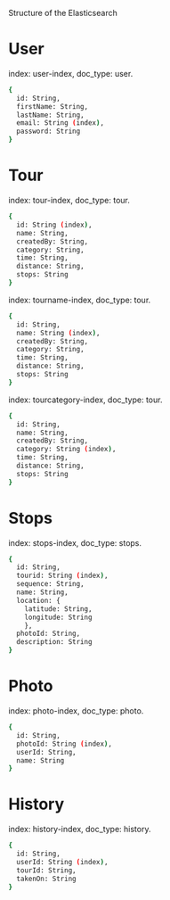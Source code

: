 Structure of the Elasticsearch

User
=====
index: user-index, doc_type: user.

```bash
{
  id: String,
  firstName: String,
  lastName: String,
  email: String (index),
  password: String
}
```

Tour
=====

index: tour-index, doc_type: tour.

```bash
{
  id: String (index),
  name: String,
  createdBy: String,
  category: String,
  time: String,
  distance: String,
  stops: String
}
```

index: tourname-index, doc_type: tour.

```bash
{
  id: String,
  name: String (index),
  createdBy: String,
  category: String,
  time: String,
  distance: String,
  stops: String
}
```

index: tourcategory-index, doc_type: tour.

```bash
{
  id: String,
  name: String,
  createdBy: String,
  category: String (index),
  time: String,
  distance: String,
  stops: String
}
```

Stops
=======

index: stops-index, doc_type: stops.

```bash
{
  id: String,
  tourid: String (index),
  sequence: String,
  name: String,
  location: {
    latitude: String,
    longitude: String
    },
  photoId: String,
  description: String
}
```

Photo
=======

index: photo-index, doc_type: photo.

```bash
{
  id: String,
  photoId: String (index),
  userId: String,
  name: String
}
```

History
=======

index: history-index, doc_type: history.

```bash
{
  id: String,
  userId: String (index),
  tourId: String,
  takenOn: String
}
```
